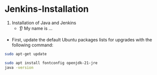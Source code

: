 # Jenkins-Installation

1. Installation of Java and Jenkins
   * 👂 My name is ...
* First, update the default Ubuntu packages lists for upgrades with the following command:
```bash
sudo apt-get update
```


```bash
sudo apt install fontconfig openjdk-21-jre
java -version
```


